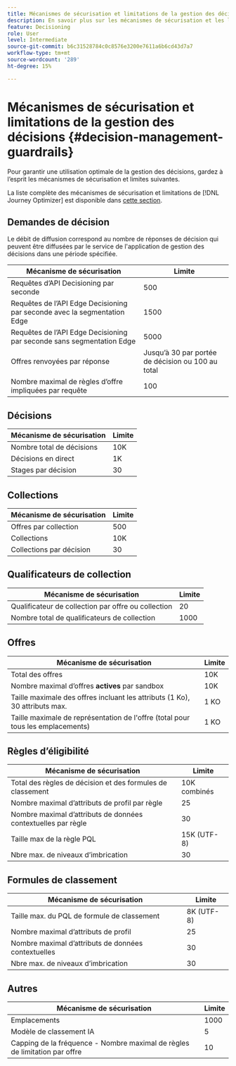 ```yaml
---
title: Mécanismes de sécurisation et limitations de la gestion des décisions
description: En savoir plus sur les mécanismes de sécurisation et les limitations de la gestion des décisions.
feature: Decisioning
role: User
level: Intermediate
source-git-commit: b6c31528784c0c8576e3200e7611a6b6cd43d7a7
workflow-type: tm+mt
source-wordcount: '289'
ht-degree: 15%

---
```



# Mécanismes de sécurisation et limitations de la gestion des décisions {#decision-management-guardrails}

Pour garantir une utilisation optimale de la gestion des décisions, gardez à l’esprit les mécanismes de sécurisation et limites suivantes.

La liste complète des mécanismes de sécurisation et limitations de [!DNL Journey Optimizer] est disponible dans [cette section](../start/guardrails.md).

## Demandes de décision

Le débit de diffusion correspond au nombre de réponses de décision qui peuvent être diffusées par le service de l&#39;application de gestion des décisions dans une période spécifiée.

| Mécanisme de sécurisation | Limite |
| ------- | ------- |
| Requêtes d’API Decisioning par seconde | 500 |
| Requêtes de l’API Edge Decisioning par seconde avec la segmentation Edge | 1500 |
| Requêtes de l’API Edge Decisioning par seconde sans segmentation Edge | 5000 |
| Offres renvoyées par réponse | Jusqu’à 30 par portée de décision ou 100 au total |
| Nombre maximal de règles d’offre impliquées par requête | 100 |

## Décisions

| Mécanisme de sécurisation | Limite |
| ------- | ------- |
| Nombre total de décisions | 10K |
| Décisions en direct | 1K |
| Stages par décision | 30 |

## Collections

| Mécanisme de sécurisation | Limite |
| ------- | ------- |
| Offres par collection | 500 |
| Collections | 10K |
| Collections par décision | 30 |

## Qualificateurs de collection

| Mécanisme de sécurisation | Limite |
| ------- | ------- |
| Qualificateur de collection par offre ou collection | 20 |
| Nombre total de qualificateurs de collection | 1000 |

## Offres

| Mécanisme de sécurisation | Limite |
| ------- | ------- |
| Total des offres | 10K |
| Nombre maximal d’offres **actives** par sandbox | 10K |
| Taille maximale des offres incluant les attributs (1 Ko), 30 attributs max. | 1 KO |
| Taille maximale de représentation de l&#39;offre (total pour tous les emplacements) | 1 KO |

## Règles d’éligibilité

| Mécanisme de sécurisation | Limite |
| ------- | ------- |
| Total des règles de décision et des formules de classement | 10K combinés |
| Nombre maximal d’attributs de profil par règle | 25 |
| Nombre maximal d’attributs de données contextuelles par règle | 30 |
| Taille max de la règle PQL | 15K (UTF-8) |
| Nbre max. de niveaux d’imbrication | 30 |

## Formules de classement

| Mécanisme de sécurisation | Limite |
| ------- | ------- |
| Taille max. du PQL de formule de classement | 8K (UTF-8) |
| Nombre maximal d’attributs de profil | 25 |
| Nombre maximal d’attributs de données contextuelles | 30 |
| Nbre max. de niveaux d’imbrication | 30 |

## Autres

| Mécanisme de sécurisation | Limite |
| ------- | ------- |
| Emplacements | 1000 |
| Modèle de classement IA | 5 |
| Capping de la fréquence - Nombre maximal de règles de limitation par offre | 10 |
